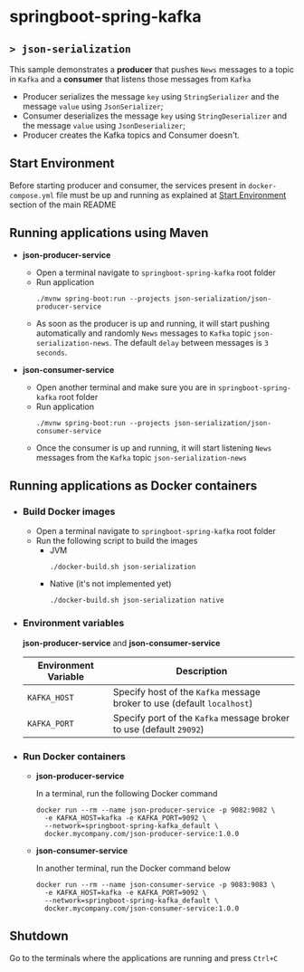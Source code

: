 # springboot-spring-kafka
## `> json-serialization`

This sample demonstrates a **producer** that pushes `News` messages to a topic in `Kafka` and a **consumer** that listens those messages from `Kafka`
- Producer serializes the message `key` using `StringSerializer` and the message `value` using `JsonSerializer`;
- Consumer deserializes the message `key` using `StringDeserializer` and the message `value` using `JsonDeserializer`;
- Producer creates the Kafka topics and Consumer doesn't.

## Start Environment

Before starting producer and consumer, the services present in `docker-compose.yml` file must be up and running as explained at [Start Environment](https://github.com/ivangfr/springboot-spring-kafka#start-environment) section of the main README

## Running applications using Maven

- **json-producer-service**

  - Open a terminal navigate to `springboot-spring-kafka` root folder
  - Run application
    ```
    ./mvnw spring-boot:run --projects json-serialization/json-producer-service
    ```
  - As soon as the producer is up and running, it will start pushing automatically and randomly `News` messages to `Kafka` topic `json-serialization-news`. The default `delay` between messages is `3 seconds`.

- **json-consumer-service**

  - Open another terminal and make sure you are in `springboot-spring-kafka` root folder
  - Run application
    ```
    ./mvnw spring-boot:run --projects json-serialization/json-consumer-service
    ```
  - Once the consumer is up and running, it will start listening `News` messages from the `Kafka` topic `json-serialization-news`

## Running applications as Docker containers

- ### Build Docker images

  - Open a terminal navigate to `springboot-spring-kafka` root folder
  - Run the following script to build the images
    - JVM
      ```
      ./docker-build.sh json-serialization
      ```
    - Native (it's not implemented yet)
      ```
      ./docker-build.sh json-serialization native
      ```

- ### Environment variables

  **json-producer-service** and **json-consumer-service**

  | Environment Variable | Description                                                             |
  | -------------------- | ----------------------------------------------------------------------- |
  | `KAFKA_HOST`         | Specify host of the `Kafka` message broker to use (default `localhost`) |
  | `KAFKA_PORT`         | Specify port of the `Kafka` message broker to use (default `29092`)     |

- ### Run Docker containers

  - **json-producer-service**

    In a terminal, run the following Docker command
    ```
    docker run --rm --name json-producer-service -p 9082:9082 \
      -e KAFKA_HOST=kafka -e KAFKA_PORT=9092 \
      --network=springboot-spring-kafka_default \
      docker.mycompany.com/json-producer-service:1.0.0
    ```

  - **json-consumer-service**

    In another terminal, run the Docker command below
    ```
    docker run --rm --name json-consumer-service -p 9083:9083 \
      -e KAFKA_HOST=kafka -e KAFKA_PORT=9092 \
      --network=springboot-spring-kafka_default \
      docker.mycompany.com/json-consumer-service:1.0.0
    ```

## Shutdown

Go to the terminals where the applications are running and press `Ctrl+C`
